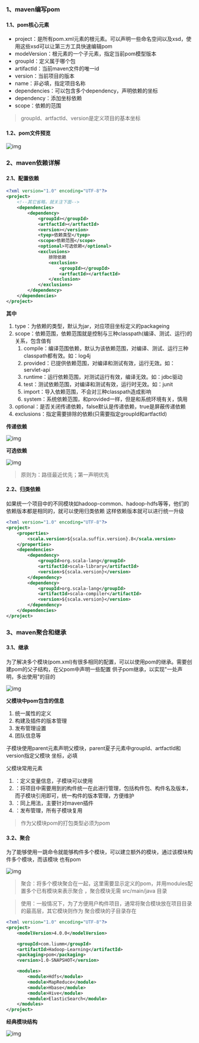 ### 1、maven编写pom

#### 1.1、pom核心元素

* project：是所有pom.xml元素的根元素。可以声明一些命名空间以及xsd，使用这些xsd可以让第三方工具快速编辑pom
* modeVersion：根元素的一个子元素，指定当前pom模型版本
* groupId：定义属于哪个包
* artifactId：当前maven文件的唯一id
* version：当前项目的版本
* name：非必填，指定项目名称
* dependencies：可以包含多个dependency，声明依赖的坐标
* dependency：添加坐标依赖
* scope：依赖的范围

> groupId、artfactId、version是定义项目的基本坐标

#### 1.2、pom文件预览

![img](../images/maven/maven_4.png)

### 2、maven依赖详解

#### 2.1、配置依赖

```xml
<?xml version="1.0" encoding="UTF-8"?>
<project>
    <!--其它省略，就关注下面-->
    <dependencies>
        <dependency>
            <groupId></groupId>
            <artfactId></artfactId>
            <version></version>
            <tyep>依赖类型</tyep>
            <scope>依赖范围</scope>
            <optional>可选依赖</optional>
            <exclusions>
                排除依赖
                <exclusion>
                    <groupId></groupId>
                    <artfactId></artfactId>
                </exclusion>
            </exclusions>
        </dependency>
    </dependencies>
</project>
```

**其中**

1. type：为依赖的类型，默认为jar，对应项目坐标定义的packageing
1. scope：依赖范围，依赖范围就是控制与三种classpath(编译、测试、运行)的关系，包含值有
    1. compile：编译范围依赖，默认为该依赖范围，对编译、测试、运行三种classpath都有效。如：log4j
    1. provided：已提供依赖范围，对编译和测试有效，运行无效。如：servlet-api
    1. runtime：运行依赖范围，对测试运行有效，编译无效。如：jdbc驱动
    1. test：测试依赖范围，对编译和测试有效，运行时无效。如：junit
    1. import：导入依赖范围，不会对三种classpath造成影响
    1. system：系统依赖范围，和provided一样，但是和系统环境有关，慎用
1. optional：是否关闭传递依赖，false默认是传递依赖，true是屏蔽传递依赖
1. exclusions：指定需要排除的依赖(只需要指定groupId和artfactId)

**传递依赖**

![img](../images/maven/maven_5.png)

**可选依赖**

![img](../images/maven/maven_6.png)

> 原则为：路径最近优先；第一声明优先

#### 2.2、归类依赖

如果统一个项目中的不同模块如hadoop-common、hadoop-hdfs等等，他们的依赖版本都是相同的，就可以使用归类依赖
这样依赖版本就可以进行统一升级

```xml
<?xml version="1.0" encoding="UTF-8"?>
<project>
    <properties>
        <scala.version>${scala.suffix.version}.8</scala.version>
    </properties>
    <dependencies>
        <dependency>
            <groupId>org.scala-lang</groupId>
            <artifactId>scala-library</artifactId>
            <version>${scala.version}</version>
        </dependency>
        <dependency>
            <groupId>org.scala-lang</groupId>
            <artifactId>scala-compiler</artifactId>
            <version>${scala.version}</version>
        </dependency>
    </dependencies>
</project>
```

### 3、maven聚合和继承

#### 3.1、继承

为了解决多个模块(pom.xml)有很多相同的配置，可以以使用pom的继承。需要创建pom的父子结构，在父pom中声明一些配置
供子pom继承，以实现"一处声明，多出使用"的目的

![img](../images/maven/maven_7.png)

**父模块中pom包含的信息**

1. 统一属性的定义
1. 构建及插件的版本管理
1. 发布管理设置
1. 团队信息等

子模块使用parent元素声明父模块，parent夏子元素中groupId、artfactId和version指定父模块
坐标，必填

父模块常用元素

1. <properties>：定义变量信息，子模块可以使用
1. <depedencyManagement>：将项目中需要用到的构件统一在此进行管理，包括构件包、构件名及版本，
而子模块引用即可，统一构件的版本管理，方便维护
1. <pulginManagement>：同上用法，主要针对maven插件
1. <distributionManagement>：发布管理，所有子模块复用

> 作为父模块pom的打包类型必须为pom

#### 3.2、聚合

为了能够使用一跳命令就能够构件多个模块，可以建立额外的模块，通过该模块构件多个模块，而该模块
也有pom

![img](../images/maven/maven_8.png)

> 聚合：将多个模块聚合在一起，这里需要显示定义的pom，并用modules配置多个已有模块来表示聚合
，聚合模块无需 src/main/java 目录

> 使用：一般情况下，为了方便用户构件项目，通常将聚合模块放在项目目录的最高层，其它模块则作为
聚合模块的子目录存在

```xml
<?xml version="1.0" encoding="UTF-8"?>
<project>
    <modelVersion>4.0.0</modelVersion>

    <groupId>com.liumm</groupId>
    <artifactId>Hadoop-Learning</artifactId>
    <packaging>pom</packaging>
    <version>1.0-SNAPSHOT</version>

    <modules>
        <module>Hdfs</module>
        <module>MapReduce</module>
        <module>Hbase</module>
        <module>Hive</module>
        <module>ElasticSearch</module>
    </modules>
</project>
```

**经典模块结构**

![img](../images/maven/maven_9.png)